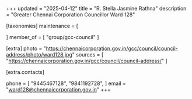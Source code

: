 +++
updated = "2025-04-12"
title = "R. Stella Jasmine Rathna"
description = "Greater Chennai Corporation Councillor Ward 128"

[taxonomies]
maintenance = [

]
member_of = [
    "group/gcc-council"
]

[extra]
photo = "https://chennaicorporation.gov.in/gcc/council/council-address/photo/ward128.jpg"
sources = [
    "https://chennaicorporation.gov.in/gcc/council/council-address/"
]

[extra.contacts]

phone = [
    "9445467128",
    "9841192728",
    ]
email = "ward128@chennaicorporation.gov.in"
+++